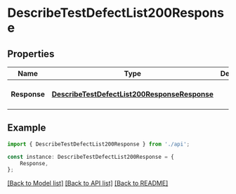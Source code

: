# DescribeTestDefectList200Response


## Properties

Name | Type | Description | Notes
------------ | ------------- | ------------- | -------------
**Response** | [**DescribeTestDefectList200ResponseResponse**](DescribeTestDefectList200ResponseResponse.md) |  | [optional] [default to undefined]

## Example

```typescript
import { DescribeTestDefectList200Response } from './api';

const instance: DescribeTestDefectList200Response = {
    Response,
};
```

[[Back to Model list]](../README.md#documentation-for-models) [[Back to API list]](../README.md#documentation-for-api-endpoints) [[Back to README]](../README.md)
